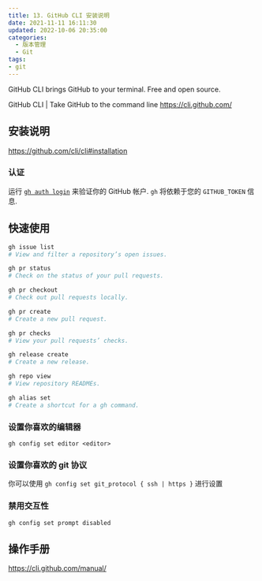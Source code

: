 ```yaml
---
title: 13. GitHub CLI 安装说明
date: 2021-11-11 16:11:30
updated: 2022-10-06 20:35:00
categories:
  - 版本管理
  - Git
tags:
- git
---
```


GitHub CLI brings GitHub to your terminal. Free and open source.

GitHub CLI | Take GitHub to the command line
<https://cli.github.com/>

## 安装说明

<https://github.com/cli/cli#installation>

### 认证

运行 [`gh auth login`](https://cli.github.com/manual/gh_auth_login) 来验证你的 GitHub 帐户. `gh` 将依赖于您的 `GITHUB_TOKEN` 信息.

## 快速使用

```sh
gh issue list
# View and filter a repository’s open issues.

gh pr status
# Check on the status of your pull requests.

gh pr checkout
# Check out pull requests locally.

gh pr create
# Create a new pull request.

gh pr checks
# View your pull requests’ checks.

gh release create
# Create a new release.

gh repo view
# View repository READMEs.

gh alias set
# Create a shortcut for a gh command.
```

<!-- more -->

### 设置你喜欢的编辑器

`gh config set editor <editor>`

### 设置你喜欢的 git 协议

你可以使用 `gh config set git_protocol { ssh | https }` 进行设置

### 禁用交互性

`gh config set prompt disabled`

## 操作手册

<https://cli.github.com/manual/>
